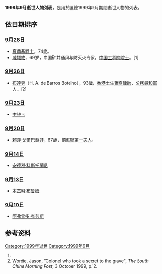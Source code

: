 <center>

</center>

**1999年9月逝世人物列表**，是用於匯總1999年9月期間逝世人物的列表。

## 依日期排序

### [9月28日](../Page/9月28日.md "wikilink")

  - [夏鼎基爵士](../Page/夏鼎基.md "wikilink")，74歲。
  - [戚颖敏](https://zh.wikipedia.org/wiki/戚颖敏 "wikilink")，69岁，中国矿井通风与防灭火专家，[中国工程院院士](../Page/中国工程院院士.md "wikilink")。\[1\]

### [9月26日](../Page/9月26日.md "wikilink")

  - [布達勞](../Page/布達勞.md "wikilink")（H. A. de Barros
    Botelho），93歲，[香港](../Page/香港.md "wikilink")[土生葡裔](https://zh.wikipedia.org/wiki/土生葡人 "wikilink")[律師](../Page/律師.md "wikilink")、[公務員和](../Page/香港公務員.md "wikilink")[軍人](https://zh.wikipedia.org/wiki/軍人 "wikilink")。\[2\]

### [9月23日](../Page/9月23日.md "wikilink")

  - [李钟玉](https://zh.wikipedia.org/wiki/李钟玉 "wikilink")

### [9月20日](../Page/9月20日.md "wikilink")

  - [賴莎·戈爾巴喬娃](https://zh.wikipedia.org/wiki/賴莎·戈爾巴喬娃 "wikilink")，67歲，前[蘇聯第一夫人](https://zh.wikipedia.org/wiki/蘇聯 "wikilink")。

### [9月14日](../Page/9月14日.md "wikilink")

  - [安德烈·科斯托蘭尼](../Page/安德烈·科斯托蘭尼.md "wikilink")

### [9月13日](../Page/9月13日.md "wikilink")

  - [本杰明·布鲁姆](../Page/本杰明·布鲁姆.md "wikilink")

### [9月10日](../Page/9月10日.md "wikilink")

  - [阿弗雷多·克劳斯](https://zh.wikipedia.org/wiki/阿弗雷多·克劳斯 "wikilink")

## 参考资料

[Category:1999年逝世](https://zh.wikipedia.org/wiki/Category:1999年逝世 "wikilink")
[Category:1999年9月](https://zh.wikipedia.org/wiki/Category:1999年9月 "wikilink")

1.
2.  Wordie, Jason, "Colonel who took a secret to the grave", *The South
    China Morning Post*, 3 October 1999, p.12.
